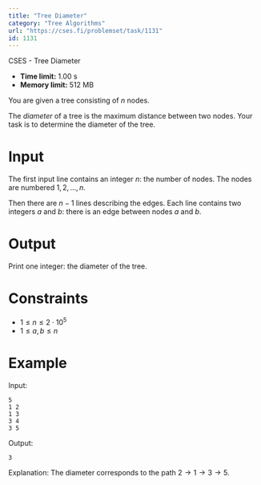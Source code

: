 ```yaml
---
title: "Tree Diameter"
category: "Tree Algorithms"
url: "https://cses.fi/problemset/task/1131"
id: 1131
---
```


CSES - Tree Diameter

  * **Time limit:** 1.00 s
  * **Memory limit:** 512 MB

You are given a tree consisting of $n$ nodes.

The _diameter_ of a tree is the maximum distance between two nodes. Your task
is to determine the diameter of the tree.

# Input

The first input line contains an integer $n$: the number of nodes. The nodes
are numbered $1,2,\ldots,n$.

Then there are $n-1$ lines describing the edges. Each line contains two
integers $a$ and $b$: there is an edge between nodes $a$ and $b$.

# Output

Print one integer: the diameter of the tree.

# Constraints

  * $1 \le n \le 2 \cdot 10^5$
  * $1 \le a,b \le n$

# Example

Input:

    
    
    5
    1 2
    1 3
    3 4
    3 5
    

Output:

    
    
    3
    

Explanation: The diameter corresponds to the path $2 \rightarrow 1 \rightarrow
3 \rightarrow 5$.

